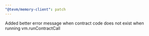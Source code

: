 ```yaml
---
"@tevm/memory-client": patch
---
```


Added better error message when contract code does not exist when running vm.runContractCall
